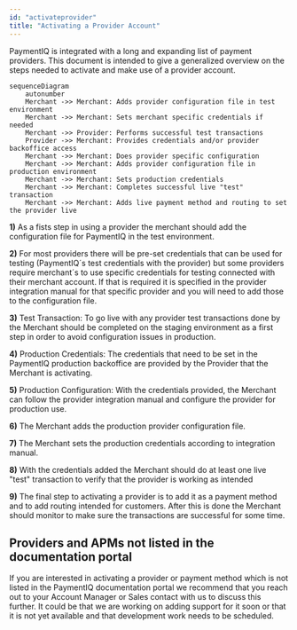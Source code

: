 ```yaml
---
id: "activateprovider"
title: "Activating a Provider Account"
---
```


PaymentIQ is integrated with a long and expanding list of payment providers. This document is intended to give a generalized overview on the steps needed to activate and make use of a provider account.

```mermaid
sequenceDiagram
    autonumber
    Merchant ->> Merchant: Adds provider configuration file in test environment
    Merchant ->> Merchant: Sets merchant specific credentials if needed
    Merchant ->> Provider: Performs successful test transactions
    Provider ->> Merchant: Provides credentials and/or provider backoffice access
    Merchant ->> Merchant: Does provider specific configuration
    Merchant ->> Merchant: Adds provider configuration file in production environment
    Merchant ->> Merchant: Sets production credentials
    Merchant ->> Merchant: Completes successful live "test" transaction
    Merchant ->> Merchant: Adds live payment method and routing to set the provider live
```

**1)** As a fists step in using a provider the merchant should add the configuration file for PaymentIQ in the test environment.

**2)** For most providers there will be pre-set credentials that can be used for testing (PaymentIQ´s test credentials with the provider) but some providers require merchant´s to use specific credentials for testing connected with their merchant account. If that is required it is specified in the provider integration manual for that specific provider and you will need to add those to the configuration file.

**3)** Test Transaction: To go live with any provider test transactions done by the Merchant should be completed on the staging environment as a first step in order to avoid configuration issues in production.

**4)** Production Credentials: The credentials that need to be set in the PaymentIQ production backoffice are provided by the Provider that the Merchant is activating.

**5)** Production Configuration: With the credentials provided, the Merchant can follow the provider integration manual and configure the provider for production use.

**6)** The Merchant adds the production provider configuration file.

**7)** The Merchant sets the production credentials according to integration manual.

**8)** With the credentials added the Merchant should do at least one live "test" transaction to verify that the provider is working as intended

**9)** The final step to activating a provider is to add it as a payment method and to add routing intended for customers. After this is done the Merchant should monitor to make sure the transactions are successful for some time.

## Providers and APMs not listed in the documentation portal

If you are interested in activating a provider or payment method which is not listed in the PaymentIQ documentation portal we recommend that you reach out to your Account Manager or Sales contact with us to discuss this further. It could be that we are working on adding support for it soon or that it is not yet available and that development work needs to be scheduled.
